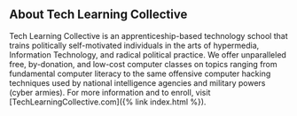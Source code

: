 ## About Tech Learning Collective

Tech Learning Collective is an apprenticeship-based technology school that trains politically self-motivated individuals in the arts of hypermedia, Information Technology, and radical political practice. We offer unparalleled free, by-donation, and low-cost computer classes on topics ranging from fundamental computer literacy to the same offensive computer hacking techniques used by national intelligence agencies and military powers (cyber armies). For more information and to enroll, visit [TechLearningCollective.com]({% link index.html %}).

